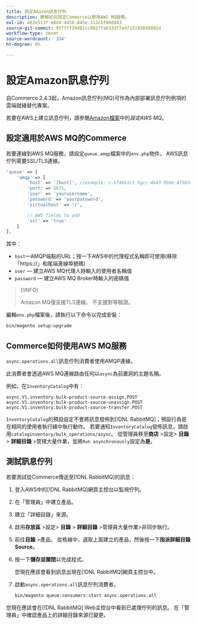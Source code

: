 ```yaml
---
title: 設定Amazon訊息佇列
description: 瞭解如何設定Commerce以使用AWS MQ服務。
exl-id: 463e513f-e8d4-4450-845e-312cbf00d843
source-git-commit: 95ffff39d82cc9027fa633dffedf15193040802d
workflow-type: tm+mt
source-wordcount: '334'
ht-degree: 0%

---
```


# 設定Amazon訊息佇列

自Commerce 2.4.3起，Amazon訊息佇列(MQ)可作為內部部署訊息佇列例項的雲端就緒替代專案。

若要在AWS上建立訊息佇列，請參閱[Amazon檔案](https://docs.aws.amazon.com/amazon-mq/latest/developer-guide/amazon-mq-setting-up.html)中的&#x200B;_設定AWS MQ_。

## 設定適用於AWS MQ的Commerce

若要連線到AWS MQ服務，請設定`queue.amqp`檔案中的`env.php`物件。
AWS訊息佇列需要SSL/TLS連線。

```php
'queue' => [
    'amqp' => [
        'host' => '[host]', //example: c-bf4kk1c5-5gcc-4b43-9b9e-8f5b54d234.mq.us-west-3.amazonaws.com
        'port' => 5671,
        'user' => 'yourusername',
        'password' => 'yourpassword',
        'virtualhost' => '/',

        // AWS fields to add
        'ssl' => 'true'
    ]
],
```

其中：

- `host`—AMQP端點的URL；按一下AWS中的代理程式名稱即可使用(移除「https://」和尾端連線埠號碼)
- `user` — 建立AWS MQ代理人時輸入的使用者名稱值
- `password` — 建立AWS MQ Broker時輸入的密碼值

>[!INFO]
>
>Amazon MQ僅支援TLS連線。 不支援對等驗證。

編輯`env.php`檔案後，請執行以下命令以完成安裝：

```bash
bin/magento setup:upgrade
```

## Commerce如何使用AWS MQ服務

`async.operations.all`訊息佇列消費者使用AMQP連線。

此消費者會透過AWS MQ連線路由任何以`async`為前置詞的主題名稱。

例如，在`InventoryCatalog`中有：

```text
async.V1.inventory.bulk-product-source-assign.POST
async.V1.inventory.bulk-product-source-unassign.POST
async.V1.inventory.bulk-product-source-transfer.POST
```

`InventoryCatalog`的預設設定不會將訊息發佈到[!DNL RabbitMQ]；預設行為是在相同的使用者執行緒中執行動作。 若要通知`InventoryCatalog`發佈訊息，請啟用`cataloginventory/bulk_operations/async`。 從管理員移至&#x200B;**商店** >設定> **目錄** > **詳細目錄** >管理大量作業，並將`Run asynchronously`設定為&#x200B;**是**。

## 測試訊息佇列

若要測試從Commerce傳送至[!DNL RabbitMQ]的訊息：

1. 登入AWS中的[!DNL RabbitMQ]網頁主控台以監視佇列。
1. 在「管理員」中建立產品。
1. 建立「詳細目錄」來源。
1. 啟用&#x200B;**存放區** >設定> **目錄** > **詳細目錄** >管理員大量作業>非同步執行。
1. 前往&#x200B;**目錄** >產品。 從格線中，選取上面建立的產品，然後按一下&#x200B;**指派詳細目錄Source**。
1. 按一下&#x200B;**儲存並關閉**&#x200B;以完成程式。

   您現在應該會看到訊息出現在[!DNL RabbitMQ]網頁主控台中。

1. 啟動`async.operations.all`訊息佇列消費者。

   ```bash
   bin/magento queue:consumers:start async.operations.all
   ```

您現在應該會在[!DNL RabbitMQ] Web主控台中看到已處理佇列的訊息。
在「管理員」中確認產品上的詳細目錄來源已變更。
